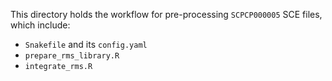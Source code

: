 This directory holds the workflow for pre-processing `SCPCP000005` SCE files, which include:

- `Snakefile` and its `config.yaml`
- `prepare_rms_library.R`
- `integrate_rms.R`
